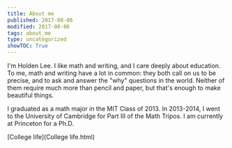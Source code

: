 ```yaml
---
title: About me
published: 2017-08-06
modified: 2017-08-06
tags: about_me
type: uncategorized
showTOC: True
---
```




I'm Holden Lee. I like math and writing, and I care deeply about education. To me, math and writing have a lot in common: they both call on us to be precise, and to ask and answer the "why" questions in the world. Neither of them require much more than pencil and paper, but that's enough to make beautiful things.

I graduated as a math major in the MIT Class of 2013. In 2013-2014, I went to the University of Cambridge for Part III of the Math Tripos. I am currently at Princeton for a Ph.D.

[College life](College life.html)


